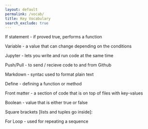 ```yaml
---
layout: default
permalink: /vocab/
title: Key Vocabulary
search_exclude: true
---
```


If statement - if proved true, performs a function

Variable  -  a value that can change depending on the conditions

Jupyter  - lets you write and run code at the same time

Push/Pull - to send / recieve code to and from Github

Markdown - syntac used to format plain text

Define - defining a function or method

Front matter - a section of code that is on top of files with key-values

Boolean - value that is either true or false

Square brackets [lists and tuples go inside]:

For Loop - used for repeating a sequence